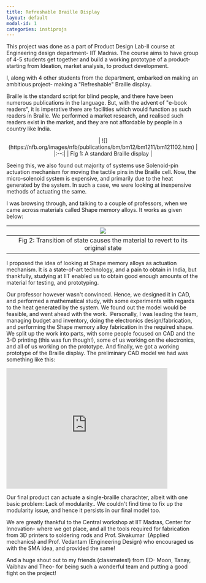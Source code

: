```yaml
---
title: Refreshable Braille Display
layout: default
modal-id: 1
categories: instiprojs
---
```

This project was done as a part of Product Design Lab-II course at Engineering design department- IIT Madras. The course aims to have group of 4-5 students get together and build a working prototype of a product- starting from Ideation, market analysis, to product development.

I, along with 4 other students from the department, embarked on making an ambitious project- making a "Refreshable" Braille display.

Braille is the standard script for blind people, and there have been numerous publications in the language. But, with the advent of "e-book readers", it is imperative there are facilities which would function as such readers in Braille. We performed a market research, and realised such readers exist in the market, and they are not affordable by people in a country like India.

<center>
| ![](https://nfb.org/images/nfb/publications/bm/bm12/bm1211/bm121102.htm) |
|:--:|
| Fig 1: A standard Braille display  |
</center>

Seeing this, we also found out majority of systems use Solenoid-pin actuation mechanism for moving the tactile pins in the Braille cell. Now, the micro-solenoid system is expensive, and primarily due to the heat generated by the system. In such a case, we were looking at inexpensive methods of actuating the same.

I was browsing through, and talking to a couple of professors, when we came across materials called Shape memory alloys. It works as given below:

| ![](https://www.youtube.com/watch?v=wI-qAxKJoSU) |
|:--:|
| Fig 2: Transition of state causes the material to revert to its original state |

I proposed the idea of looking at Shape memory alloys as actuation mechanism. It is a state-of-art technology, and a pain to obtain in India, but thankfully, studying at IIT enabled us to obtain good enough amounts of the material for testing, and prototyping.

Our professor however wasn't convinced. Hence, we designed it in CAD, and performed a mathematical study, with some experiments with regards to the heat generated by the system. We found out the model would be feasible, and went ahead with the work.  Personally, I was leading the team, managing budget and inventory, doing the electronics design/fabrication, and performing the Shape memory alloy fabrication in the required shape. We split up the work into parts, with some people focused on CAD and the 3-D printing (this was fun though!), some of us working on the electronics, and all of us working on the prototype. And finally, we got a working prototype of the Braille display. The preliminary CAD model we had was something like this:


<iframe width="420" height="315" src="https://drive.google.com/file/d/0BzqIjN5cqcBCd0k0QjZoQU1Sbm43dTFoMDdzS2p0MHpRYnhF/view?usp=sharing" frameborder="0" > </iframe>

<!-- <centre>
| ![]({{site.url}}img/sma1.png) |
|:--:|
| Fig 1: A standard Braille display  |
</centre> -->

Our final product can actuate a single-braille charachter, albeit with one basic problem: Lack of modularity.. We couldn't find time to fix up the modularity issue, and hence it persists in our final model too.

We are greatly thankful to the Central workshop at IIT Madras, Center for Innovation- where we got place, and all the tools required for fabrication from 3D printers to soldering rods and Prof. Sivakumar  (Applied mechanics) and Prof. Vedantam (Engineering Design) who encouraged us with the SMA idea, and provided the same!

And a huge shout out to my friends (classmates!) from ED- Moon, Tanay, Vaibhav and Theo- for being such a wonderful team and putting a good fight on the project!
